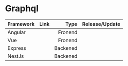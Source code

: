 # Graphql

| Framework                               | Link                             | Type        | Release/Update        |
| ----------------------------------------|:--------------------------------:| ---------------------:|---------------------|
| Angular     |  | Fronend |
| Vue      |      |   Fronend |
| Express |      |    Backened |
| NestJs |      |    Backened |
